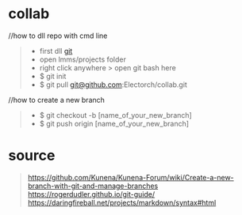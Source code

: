 # collab

//how to dll repo with cmd line

> - first dll [git](https://git-scm.com/download/win "git download link")
> - open lmms/projects folder
> - right click anywhere > open git bash here
> - $ git init
> - $ git pull git@github.com:Electorch/collab.git

//how to create a new branch
> - $ git checkout -b [name_of_your_new_branch]
> - $ git push origin [name_of_your_new_branch]








# source
> https://github.com/Kunena/Kunena-Forum/wiki/Create-a-new-branch-with-git-and-manage-branches
> https://rogerdudler.github.io/git-guide/
> https://daringfireball.net/projects/markdown/syntax#html
